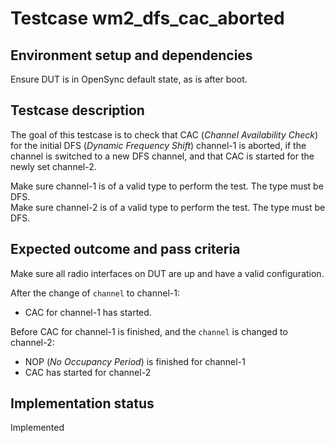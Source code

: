 # Testcase wm2_dfs_cac_aborted

## Environment setup and dependencies

Ensure DUT is in OpenSync default state, as is after boot.

## Testcase description

The goal of this testcase is to check that CAC (_Channel Availability Check_)
for the initial DFS (_Dynamic Frequency Shift_) channel-1 is aborted, if the
channel is switched to a new DFS channel, and that CAC is started for the newly
set channel-2.

Make sure channel-1 is of a valid type to perform the test. The type must be DFS.\
Make sure channel-2 is of a valid type to perform the test. The type must be DFS.

## Expected outcome and pass criteria

Make sure all radio interfaces on DUT are up and have a valid configuration.

After the change of `channel` to channel-1:

- CAC for channel-1 has started.

Before CAC for channel-1 is finished, and the `channel` is changed to
channel-2:

- NOP (_No Occupancy Period_) is finished for channel-1
- CAC has started for channel-2

## Implementation status

Implemented
